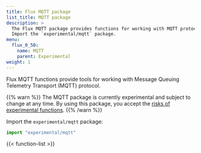 ```yaml
---
title: Flux MQTT package
list_title: MQTT package
description: >
  The Flux MQTT package provides functions for working with MQTT protocol.
  Import the `experimental/mqtt` package.
menu:
  flux_0_50:
    name: MQTT
    parent: Experimental
weight: 1
---
```


Flux MQTT functions provide tools for working with Message Queuing Telemetry Transport (MQTT) protocol.

{{% warn %}}
The MQTT package is currently experimental and subject to change at any time.
By using this package, you accept the [risks of experimental functions](/flux/v0.50/stdlib/experimental/#use-experimental-functions-at-your-own-risk).
{{% /warn %}}

Import the `experimental/mqtt` package:

```js
import "experimental/mqtt"
```

{{< function-list >}}
